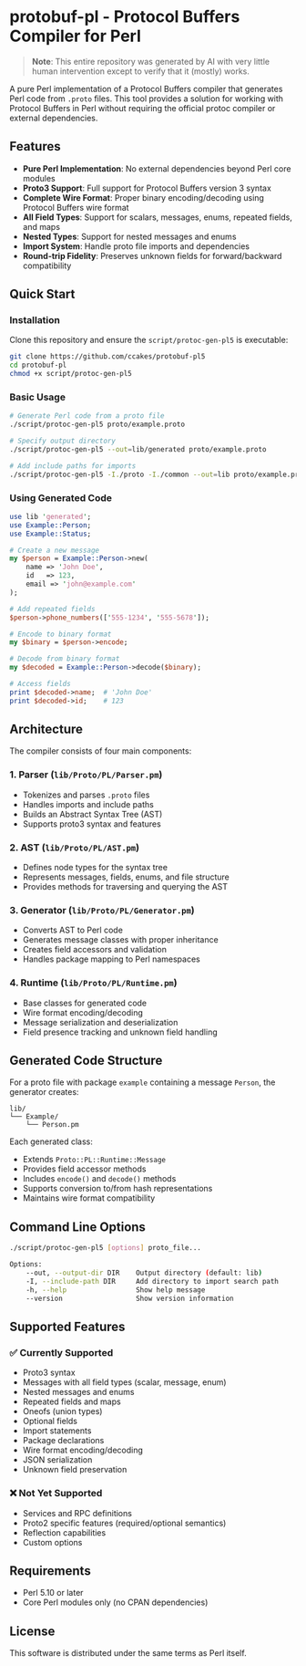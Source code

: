
# protobuf-pl - Protocol Buffers Compiler for Perl

> **Note**: This entire repository was generated by AI with very little human intervention except to verify that it (mostly) works.

A pure Perl implementation of a Protocol Buffers compiler that generates Perl code from `.proto` files. This tool provides a solution for working with Protocol Buffers in Perl without requiring the official protoc compiler or external dependencies.

## Features

- **Pure Perl Implementation**: No external dependencies beyond Perl core modules
- **Proto3 Support**: Full support for Protocol Buffers version 3 syntax
- **Complete Wire Format**: Proper binary encoding/decoding using Protocol Buffers wire format
- **All Field Types**: Support for scalars, messages, enums, repeated fields, and maps
- **Nested Types**: Support for nested messages and enums
- **Import System**: Handle proto file imports and dependencies
- **Round-trip Fidelity**: Preserves unknown fields for forward/backward compatibility

## Quick Start

### Installation

Clone this repository and ensure the `script/protoc-gen-pl5` is executable:

```bash
git clone https://github.com/ccakes/protobuf-pl5
cd protobuf-pl
chmod +x script/protoc-gen-pl5
```

### Basic Usage

```bash
# Generate Perl code from a proto file
./script/protoc-gen-pl5 proto/example.proto

# Specify output directory
./script/protoc-gen-pl5 --out=lib/generated proto/example.proto

# Add include paths for imports
./script/protoc-gen-pl5 -I./proto -I./common --out=lib proto/example.proto
```

### Using Generated Code

```perl
use lib 'generated';
use Example::Person;
use Example::Status;

# Create a new message
my $person = Example::Person->new(
    name => 'John Doe',
    id   => 123,
    email => 'john@example.com'
);

# Add repeated fields
$person->phone_numbers(['555-1234', '555-5678']);

# Encode to binary format
my $binary = $person->encode;

# Decode from binary format  
my $decoded = Example::Person->decode($binary);

# Access fields
print $decoded->name;  # 'John Doe'
print $decoded->id;    # 123
```

## Architecture

The compiler consists of four main components:

### 1. Parser (`lib/Proto/PL/Parser.pm`)
- Tokenizes and parses `.proto` files
- Handles imports and include paths
- Builds an Abstract Syntax Tree (AST)
- Supports proto3 syntax and features

### 2. AST (`lib/Proto/PL/AST.pm`)
- Defines node types for the syntax tree
- Represents messages, fields, enums, and file structure
- Provides methods for traversing and querying the AST

### 3. Generator (`lib/Proto/PL/Generator.pm`)
- Converts AST to Perl code
- Generates message classes with proper inheritance
- Creates field accessors and validation
- Handles package mapping to Perl namespaces

### 4. Runtime (`lib/Proto/PL/Runtime.pm`)
- Base classes for generated code
- Wire format encoding/decoding
- Message serialization and deserialization
- Field presence tracking and unknown field handling

## Generated Code Structure

For a proto file with package `example` containing a message `Person`, the generator creates:

```
lib/
└── Example/
    └── Person.pm
```

Each generated class:
- Extends `Proto::PL::Runtime::Message`
- Provides field accessor methods
- Includes `encode()` and `decode()` methods
- Supports conversion to/from hash representations
- Maintains wire format compatibility

## Command Line Options

```bash
./script/protoc-gen-pl5 [options] proto_file...

Options:
    --out, --output-dir DIR    Output directory (default: lib)
    -I, --include-path DIR     Add directory to import search path
    -h, --help                 Show help message
    --version                  Show version information
```

## Supported Features

### ✅ Currently Supported
- Proto3 syntax
- Messages with all field types (scalar, message, enum)
- Nested messages and enums
- Repeated fields and maps
- Oneofs (union types)
- Optional fields
- Import statements
- Package declarations
- Wire format encoding/decoding
- JSON serialization
- Unknown field preservation

### ❌ Not Yet Supported
- Services and RPC definitions
- Proto2 specific features (required/optional semantics)
- Reflection capabilities
- Custom options

## Requirements

- Perl 5.10 or later
- Core Perl modules only (no CPAN dependencies)

## License

This software is distributed under the same terms as Perl itself.

